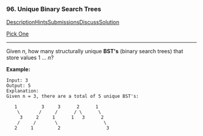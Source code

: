 ### 96. Unique Binary Search Trees

[Description](https://leetcode.com/problems/unique-binary-search-trees/description/)[Hints](https://leetcode.com/problems/unique-binary-search-trees/hints/)[Submissions](https://leetcode.com/problems/unique-binary-search-trees/submissions/)[Discuss](https://leetcode.com/problems/unique-binary-search-trees/discuss/)[Solution](https://leetcode.com/problems/unique-binary-search-trees/solution/)

[Pick One](https://leetcode.com/problems/random-one-question/)

------

Given *n*, how many structurally unique **BST's** (binary search trees) that store values 1 ... *n*?

**Example:**

```
Input: 3
Output: 5
Explanation:
Given n = 3, there are a total of 5 unique BST's:

   1         3     3      2      1
    \       /     /      / \      \
     3     2     1      1   3      2
    /     /       \                 \
   2     1         2                 3
```